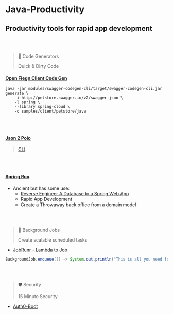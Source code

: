 # Java-Productivity
Productivity tools for rapid app development
---

<br/>
<br/>

> 📘 Code Generators
> 
> Quick & Dirty Code

#### [Open Fiegn Client Code Gen](https://github.com/swagger-api/swagger-codegen/tree/master/modules/swagger-codegen/src/main/resources/JavaSpring/libraries/spring-cloud)

```
java -jar modules/swagger-codegen-cli/target/swagger-codegen-cli.jar generate \
    -i http://petstore.swagger.io/v2/swagger.json \
    -l spring \
    --library spring-cloud \
    -o samples/client/petstore/java
```

<br/>
<br/>

#### [Json 2 Pojo](https://www.jsonschema2pojo.org/)
 > [CLI](https://github.com/joelittlejohn/jsonschema2pojo/wiki/Getting-Started#the-command-line-interface)
 
<br/>
<br/>

#### [Spring Roo](https://spring.io/projects/spring-roo#overview)
 - Ancient but has some use:
     - [Reverse Engineer A Database to a Spring Web App](http://rburawes.github.io/)
     - Rapid App Development
     - Create a Throwaway back office from a domain model

<br/>
<br/>

> 🤖 Background Jobs
> 
> Create scalable scheduled tasks

- [JobRunr - Lambda to Job](https://github.com/jobrunr/jobrunr)

 ```java
 BackgroundJob.enqueue(() -> System.out.println("This is all you need for distributed jobs!"));
 ```

<br/>
<br/> 
 
> 🛡️ Security
> 
> 15 Minute Security

 - [Auth0-Boot](https://auth0.com/docs/quickstart/backend/java-spring-security5/01-authorization)
 
